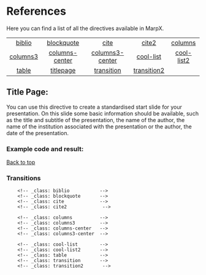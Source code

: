 # References 
Here you can find a list of all the directives available in MarpX.

|                       |                                    |                                      |                             |                            |
| :-------------------: | :--------------------------------: | :----------------------------------: | :-------------------------: | :------------------------: |
|   [biblio](#biblio)   |     [blockquote](#blockquote)      |            [cite](#cite)             |       [cite2](#cite2)       |    [columns](#columns)     |
| [columns3](#columns3) | [columns-center](#columns--center) | [columns3-center](#columns3--center) |  [cool-list](#cool--list)   | [cool-list2](#cool--list2) |
|    [table](#table)    |      [titlepage](#title-page)      |      [transition](#transition)       | [transition2](#transition2) |                            |

## Title Page:

You can use this directive to create a standardised start slide for your presentation. On this slide some basic information should be available, such as the title and subtitle of the presentation, the name of the author, the name of the institution associated with the presentation or the author, the date of the presentation.

### Example code and result:

[Back to top](#references)
### Transitions

        <!-- _class: biblio           -->
        <!-- _class: blockquote       -->
        <!-- _class: cite             -->
        <!-- _class: cite2             -->

        <!-- _class: columns          -->
        <!-- _class: columns3         -->
        <!-- _class: columns-center   -->
        <!-- _class: columns3-center  -->
        
        <!-- _class: cool-list        -->
        <!-- _class: cool-list2       -->
        <!-- _class: table            -->
        <!-- _class: transition       -->
        <!-- _class: transition2       -->
